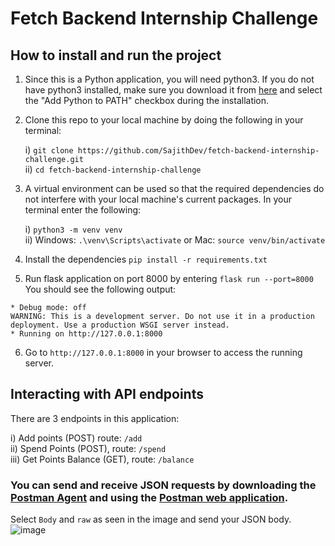 # Fetch Backend Internship Challenge

## How to install and run the project
1) Since this is a Python application, you will need python3. If you do not have python3 installed, make sure you download it from [here](https://www.python.org/downloads/) and select the "Add Python to PATH" checkbox during the installation.
2) Clone this repo to your local machine by doing the following in your terminal:
   
   i) `git clone https://github.com/SajithDev/fetch-backend-internship-challenge.git`<br />
   ii) `cd fetch-backend-internship-challenge`
   
4) A virtual environment can be used so that the required dependencies do not interfere with your local machine's current packages. In your terminal enter the following:
   
   i) `python3 -m venv venv` <br />
   ii) Windows: `.\venv\Scripts\activate` or Mac: `source venv/bin/activate` <br />
   
5) Install the dependencies
   `pip install -r requirements.txt`
   
6) Run flask application on port 8000 by entering `flask run --port=8000` <br />
   You should see the following output: <br />
  ```
 * Debug mode: off
  WARNING: This is a development server. Do not use it in a production deployment. Use a production WSGI server instead.
 * Running on http://127.0.0.1:8000
  ```
6) Go to `http://127.0.0.1:8000` in your browser to access the running server.

## Interacting with API endpoints
There are 3 endpoints in this application: 

i) Add points (POST) route: `/add` <br /> ii) Spend Points (POST), route: `/spend` <br /> iii) Get Points Balance (GET), route: `/balance`

### You can send and receive JSON requests by downloading the [Postman Agent](https://www.postman.com/downloads/postman-agent/) and using the [Postman web application](https://www.postman.com/).
Select `Body` and `raw` as seen in the image and send your JSON body.
![image](https://github.com/user-attachments/assets/56eb4ebc-ee88-41ff-9d8e-4ba053fcb77e)
